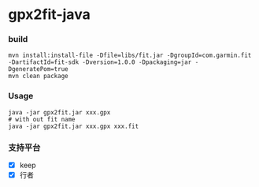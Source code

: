 # gpx2fit-java

### build

```
mvn install:install-file -Dfile=libs/fit.jar -DgroupId=com.garmin.fit -DartifactId=fit-sdk -Dversion=1.0.0 -Dpackaging=jar -DgeneratePom=true
mvn clean package
```


### Usage

```
java -jar gpx2fit.jar xxx.gpx
# with out fit name
java -jar gpx2fit.jar xxx.gpx xxx.fit
```

### 支持平台

-[x] keep
-[x] 行者